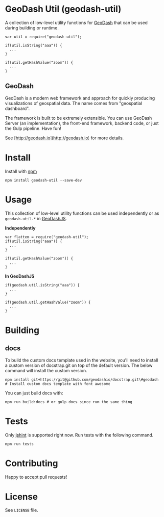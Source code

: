 # GeoDash Util (geodash-util)

A collection of low-level utility functions for [GeoDash](http://geodash.io) that can be used during building or runtime.

```
var util = require("geodash-util");

if(util.isString("aaa")) {
  ...
}

if(util.getHashValue("zoom")) {
  ...
}
```

## GeoDash

GeoDash is a modern web framework and approach for quickly producing visualizations of geospatial data. The name comes from "geospatial dashboard".

The framework is built to be extremely extensible. You can use GeoDash Server (an implementation), the front-end framework, backend code, or just the Gulp pipeline. Have fun!

See [http://geodash.io](http://geodash.io) for more details.

# Install

Install with [npm](https://npmjs.org/package/geodash-util)

```
npm install geodash-util --save-dev
```

# Usage

This collection of low-level utility functions can be used independently or as `geodash.util.*` in [GeoDashJS](https://npmjs.org/package/geodash.js).

**Independently**

```
var flatten = require("geodash-util");
if(util.isString("aaa")) {
  ...
}

if(util.getHashValue("zoom")) {
  ...
}
```

**In GeoDashJS**

```
if(geodash.util.isString("aaa")) {
  ...
}

if(geodash.util.getHashValue("zoom")) {
  ...
}
```

# Building

## docs

To build the custom docs template used in the website, you'll need to install a custom version of docstrap.git on top of the default version.  The below command will install the custom version.

```
npm install git+https://git@github.com/geodashio/docstrap.git\#geodash # Install custom docs template with font awesome
```

You can just build docs with:
```
npm run build:docs # or gulp docs since run the same thing
```

# Tests

Only [jshint](http://jshint.com/about/) is supported right now.  Run tests with the following command.

```
npm run tests
```

# Contributing

Happy to accept pull requests!

# License

See `LICENSE` file.

